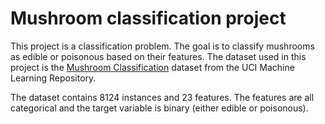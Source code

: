 # Mushroom classification project

This project is a classification problem. The goal is to classify mushrooms as edible or poisonous based on their features. The dataset used in this project is the [Mushroom Classification](https://archive.ics.uci.edu/ml/datasets/Mushroom) dataset from the UCI Machine Learning Repository.

The dataset contains 8124 instances and 23 features. The features are all categorical and the target variable is binary (either edible or poisonous).